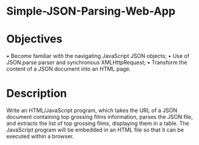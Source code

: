 # Simple-JSON-Parsing-Web-App

# Objectives
• Become familiar with the navigating JavaScript JSON objects;
• Use of JSON.parse parser and synchronous XMLHttpRequest;
• Transform the content of a JSON document into an HTML page.

# Description
Write an HTML/JavaScript program, which takes the URL of a JSON document containing top grossing films information, parses the JSON file, and extracts the list of top grossing films, displaying them in a table. The JavaScript program will be embedded in an HTML file so that it can be executed within a browser.
